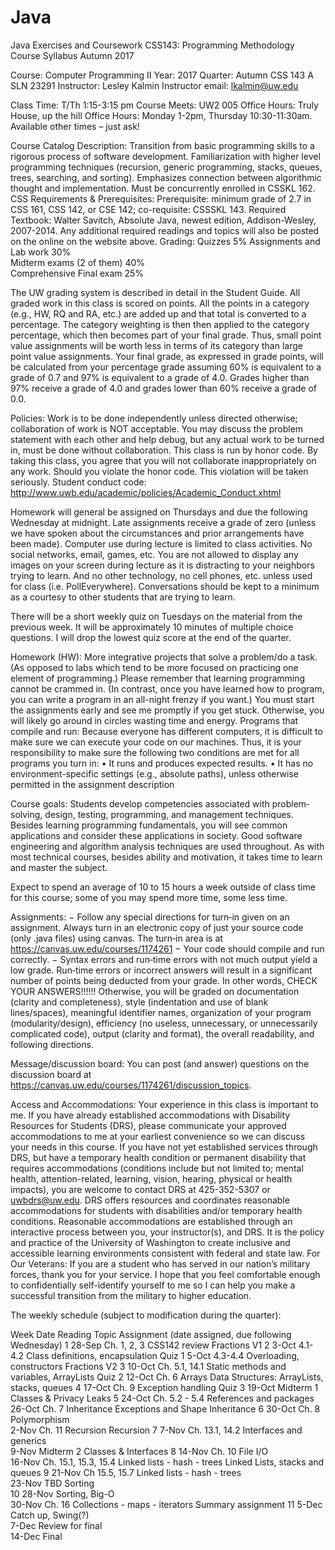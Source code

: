 # Java
Java Exercises and Coursework
CSS143: Programming Methodology
Course Syllabus
Autumn 2017

Course: Computer Programming II	Year: 2017   Quarter: Autumn
CSS 143 A	SLN 23291
Instructor: Lesley Kalmin	Instructor email: lkalmin@uw.edu

Class Time: T/Th 1:15-3:15 pm	Course Meets: UW2 005
Office Hours: Truly House, up the hill	Office Hours: Monday 1-2pm, 
                         Thursday 10:30-11:30am. 
Available other times – just ask!

Course Catalog Description: Transition from basic programming skills to a rigorous process of software development. Familiarization with higher level programming techniques (recursion, generic programming, stacks, queues, trees, searching, and sorting). Emphasizes connection between algorithmic thought and implementation.  Must be concurrently enrolled in CSSKL 162.
CSS Requirements & Prerequisites: Prerequisite: minimum grade of 2.7 in CSS 161, CSS 142, or CSE 142; co-requisite: CSSSKL 143.
Required Textbook:   Walter Savitch, Absolute Java, newest edition, Addison-Wesley, 2007-2014. Any additional required readings and topics will also be posted on the online on the website above. 
Grading: 
Quizzes				5%
Assignments and Lab work 	30% 	
Midterm exams (2 of them) 	40% 		
Comprehensive Final exam 	25%	

The UW grading system is described in detail in the Student Guide. All graded work in this class is scored on points.  All the points in a category (e.g., HW, RQ and RA, etc.) are added up and that total is converted to a percentage. The category weighting is then then applied to the category percentage,   which then becomes part of your final grade. Thus, small point value assignments will be worth less in terms of its category than large point value assignments.
Your final grade, as expressed in grade points, will be calculated from your percentage grade assuming 60% is equivalent to a grade of 0.7 and 97% is equivalent to a grade of 4.0. Grades higher than 97% receive a grade of 4.0 and grades lower than 60% receive a grade of 0.0. 


Policies:
Work is to be done independently unless directed otherwise; collaboration of work is NOT acceptable. You may discuss the problem statement with each other and help debug, but any actual work to be turned in, must be done without collaboration. This class is run by honor code. By taking this class, you agree that you will not collaborate inappropriately on any work. Should you violate
the honor code. This violation will be taken seriously. Student conduct code:
http://www.uwb.edu/academic/policies/Academic_Conduct.xhtml

Homework will general be assigned on Thursdays and due the following Wednesday at midnight. Late assignments receive a grade of zero (unless we have spoken about the circumstances and prior arrangements have been made).  Computer use during lecture is limited to class activities. No social networks, email, games, etc. You are not allowed to display any images on your screen during lecture as it is distracting to your neighbors trying to learn. And no other technology, no cell phones, etc. unless used for class (i.e. PollEverywhere). Conversations should be kept to a minimum as a courtesy to other students that are trying to learn.

There will be a short weekly quiz on Tuesdays on the material from the previous week.  It will be approximately 10 minutes of multiple choice questions.  I will drop the lowest quiz score at the end of the quarter.

Homework (HW): More integrative projects that solve a problem/do a task. (As opposed to labs which tend to be more focused on practicing one element of programming.) Please remember that learning programming cannot be crammed in. (In contrast, once you have learned how to program, you can write a program in an all-night frenzy if you want.) You must start the assignments early and see me promptly if you get stuck. Otherwise, you will likely go around in circles wasting time and energy.
Programs that compile and run: Because everyone has different computers, it is difficult to make sure we can execute your code on our machines.  Thus, it is your responsibility to make sure the following two conditions are met for all programs you turn in:
•	It runs and produces expected results.
•	It has no environment-specific settings (e.g., absolute paths), unless otherwise permitted in the assignment description

Course goals:
Students develop competencies associated with problem‐solving, design, testing, programming, and management techniques. Besides learning programming fundamentals, you will see common applications and consider these applications in society. Good software engineering and algorithm analysis techniques are used throughout. As with most technical courses, besides ability and motivation, it takes time to learn and master the subject. 

Expect to spend an average of 10 to 15 hours a week outside of class time for this course; some of you may spend more time, some less time.

Assignments:
− Follow any special directions for turn‐in given on an assignment. Always turn in an electronic copy of just your source code (only .java files) using canvas. The turn‐in area is at
 https://canvas.uw.edu/courses/1174261
− Your code should compile and run correctly.
− Syntax errors and run‐time errors with not much output yield a low grade. Run‐time errors or incorrect
answers will result in a significant number of points being deducted from your grade. In other words,
CHECK YOUR ANSWERS!!!!!!
Otherwise, you will be graded on documentation (clarity and completeness), style (indentation and use of blank lines/spaces), meaningful identifier names, organization of your program (modularity/design), efficiency (no useless, unnecessary, or unnecessarily complicated code), output (clarity and format), the overall readability, and following directions.

Message/discussion board: You can post (and answer) questions on the discussion board at https://canvas.uw.edu/courses/1174261/discussion_topics.

Access and Accommodations: Your experience in this class is important to me. If you have already established accommodations with Disability Resources for Students (DRS), please communicate your approved accommodations to me at your earliest convenience so we can discuss your needs in this course.
If you have not yet established services through DRS, but have a temporary health condition or permanent disability that requires accommodations (conditions include but not limited to; mental health, attention-related, learning, vision, hearing, physical or health impacts), you are welcome to contact DRS at 425-352-5307 or uwbdrs@uw.edu. DRS offers resources and coordinates reasonable accommodations for students with disabilities and/or temporary health conditions. Reasonable accommodations are established through an interactive process between you, your instructor(s), and DRS. It is the policy and practice of the University of Washington to create inclusive and accessible learning environments consistent with federal and state law.
For Our Veterans: If you are a student who has served in our nation’s military forces, thank you for your service. I hope that you feel comfortable enough to confidentially self-identify yourself to me so I can help you make a successful transition from the military to higher education.


The weekly schedule (subject to modification during the quarter):


Week	Date	Reading	Topic 	Assignment (date assigned, due following Wednesday)
1	28-Sep	Ch.  1, 2, 3	CSS142 review	Fractions V1
2	3-Oct	4.1-4.2	Class definitions, encapsulation	Quiz 1 
 	5-Oct	4.3-4.4	Overloading, constructors	Fractions V2
3	10-Oct	Ch. 5.1, 14.1	Static methods and variables, ArrayLists	 Quiz 2
 	12-Oct	Ch. 6	Arrays	Data Structures: ArrayLists, stacks, queues
4	17-Oct	Ch. 9	Exception handling	 Quiz 3
 	19-Oct	Midterm 1	 	 Classes & Privacy Leaks
5	24-Oct	Ch. 5.2 - 5.4	References and packages	
 	26-Oct	Ch. 7	Inheritance	Exceptions and Shape Inheritance
6	30-Oct	Ch. 8 	Polymorphism	 
 	2-Nov	Ch. 11	Recursion	Recursion
7	7-Nov	Ch. 13.1, 14.2	Interfaces and generics	 
 	9-Nov	Midterm 2	 	Classes & Interfaces
8	14-Nov	Ch. 10	File I/O	 
 	16-Nov	Ch. 15.1, 15.3, 15.4	Linked lists - hash - trees	Linked Lists, stacks and queues
9	21-Nov	 Ch 15.5, 15.7	Linked lists - hash - trees	 
 	23-Nov	TBD	Sorting	 
10	28-Nov		Sorting, Big-O	 
 	30-Nov	Ch. 16	Collections - maps - iterators	Summary assignment
11	5-Dec	 	Catch up, Swing(?)	 
 	7-Dec	 	Review for final	 
 	14-Dec	Final	 	 



